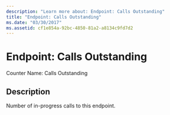 ```yaml
---
description: "Learn more about: Endpoint: Calls Outstanding"
title: "Endpoint: Calls Outstanding"
ms.date: "03/30/2017"
ms.assetid: cf1e854a-92bc-4850-81a2-a8134c9fd7d2
---
```

# Endpoint: Calls Outstanding

Counter Name: Calls Outstanding  
  
## Description  

 Number of in-progress calls to this endpoint.

